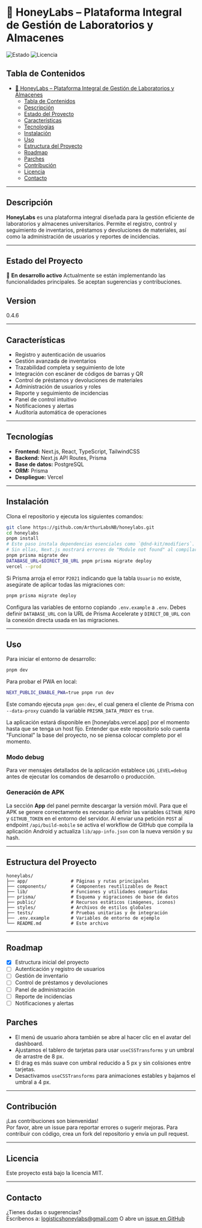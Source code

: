 # 🍯 HoneyLabs – Plataforma Integral de Gestión de Laboratorios y Almacenes

![Estado](https://img.shields.io/badge/estado-en%20desarrollo-yellow)
![Licencia](https://img.shields.io/badge/licencia-MIT-blue)

## Tabla de Contenidos

- [🍯 HoneyLabs – Plataforma Integral de Gestión de Laboratorios y Almacenes](#-honeylabs--plataforma-integral-de-gestión-de-laboratorios-y-almacenes)
  - [Tabla de Contenidos](#tabla-de-contenidos)
  - [Descripción](#descripción)
  - [Estado del Proyecto](#estado-del-proyecto)
  - [Características](#características)
  - [Tecnologías](#tecnologías)
  - [Instalación](#instalación)
  - [Uso](#uso)
  - [Estructura del Proyecto](#estructura-del-proyecto)
  - [Roadmap](#roadmap)
  - [Parches](#parches)
  - [Contribución](#contribución)
  - [Licencia](#licencia)
  - [Contacto](#contacto)

----

## Descripción

**HoneyLabs** es una plataforma integral diseñada para la gestión eficiente de laboratorios y almacenes universitarios. Permite el registro, control y seguimiento de inventarios, préstamos y devoluciones de materiales, así como la administración de usuarios y reportes de incidencias.

---

## Estado del Proyecto

🚧 **En desarrollo activo**
Actualmente se están implementando las funcionalidades principales. Se aceptan sugerencias y contribuciones.

## Version

0.4.6

---

## Características

- Registro y autenticación de usuarios
- Gestión avanzada de inventarios
- Trazabilidad completa y seguimiento de lote
- Integración con escáner de códigos de barras y QR
- Control de préstamos y devoluciones de materiales
- Administración de usuarios y roles
- Reporte y seguimiento de incidencias
- Panel de control intuitivo
- Notificaciones y alertas
- Auditoría automática de operaciones

---

## Tecnologías

- **Frontend:** Next.js, React, TypeScript, TailwindCSS
- **Backend:** Next.js API Routes, Prisma
- **Base de datos:** PostgreSQL
- **ORM:** Prisma
- **Despliegue:** Vercel

---

## Instalación

Clona el repositorio y ejecuta los siguientes comandos:

```sh
git clone https://github.com/ArthurLabsNB/honeylabs.git
cd honeylabs
pnpm install
# Este paso instala dependencias esenciales como `@dnd-kit/modifiers`.
# Sin ellas, Next.js mostrará errores de "Module not found" al compilar.
pnpm prisma migrate dev
DATABASE_URL=$DIRECT_DB_URL pnpm prisma migrate deploy
vercel --prod
```

Si Prisma arroja el error `P2021` indicando que la tabla `Usuario` no existe,
asegúrate de aplicar todas las migraciones con:

```sh
pnpm prisma migrate deploy
```

Configura las variables de entorno copiando `.env.example` a `.env`.
Debes definir `DATABASE_URL` con la URL de Prisma Accelerate y
`DIRECT_DB_URL` con la conexión directa usada en las migraciones.

---

## Uso

Para iniciar el entorno de desarrollo:

```sh
pnpm dev
```

Para probar el PWA en local:

```sh
NEXT_PUBLIC_ENABLE_PWA=true pnpm run dev
```

Este comando ejecuta `pnpm gen:dev`, el cual genera el cliente de Prisma con
`--data-proxy` cuando la variable `PRISMA_DATA_PROXY` es `true`.

La aplicación estará disponible en [honeylabs.vercel.app] por el momento hasta que se tenga un host fijo.
Entender que este repositorio solo cuenta "Funcional" la base del proyecto, no se piensa colocar completo por el momento.

### Modo debug

Para ver mensajes detallados de la aplicación establece `LOG_LEVEL=debug` antes de ejecutar los comandos de desarrollo o producción.

### Generación de APK

La sección **App** del panel permite descargar la versión móvil. Para que el APK se genere correctamente es necesario definir las variables `GITHUB_REPO` y `GITHUB_TOKEN` en el entorno del servidor. Al enviar una petición `POST` al endpoint `/api/build-mobile` se activa el workflow de GitHub que compila la aplicación Android y actualiza `lib/app-info.json` con la nueva versión y su hash.

---

## Estructura del Proyecto

```
honeylabs/
├── app/                # Páginas y rutas principales
├── components/         # Componentes reutilizables de React
├── lib/                # Funciones y utilidades compartidas
├── prisma/             # Esquema y migraciones de base de datos
├── public/             # Recursos estáticos (imágenes, iconos)
├── styles/             # Archivos de estilos globales
├── tests/              # Pruebas unitarias y de integración
├── .env.example        # Variables de entorno de ejemplo
└── README.md           # Este archivo
```

---

## Roadmap

- [x] Estructura inicial del proyecto
- [ ] Autenticación y registro de usuarios
- [ ] Gestión de inventario
- [ ] Control de préstamos y devoluciones
- [ ] Panel de administración
- [ ] Reporte de incidencias
- [ ] Notificaciones y alertas

## Parches
* El menú de usuario ahora también se abre al hacer clic en el avatar del dashboard.
* Ajustamos el tablero de tarjetas para usar `useCSSTransforms` y un umbral de arrastre de 8 px.
* El drag es más suave con umbral reducido a 5 px y sin colisiones entre tarjetas.
* Desactivamos `useCSSTransforms` para animaciones estables y bajamos el umbral a 4 px.


---

## Contribución

¡Las contribuciones son bienvenidas!  
Por favor, abre un issue para reportar errores o sugerir mejoras. Para contribuir con código, crea un fork del repositorio y envía un pull request.

---

## Licencia

Este proyecto está bajo la licencia MIT.

---

## Contacto

¿Tienes dudas o sugerencias?  
Escríbenos a: logisticshoneylabs@gmail.com
O abre un [issue en GitHub](https://github.com/tu-org/honeylabs/issues)

